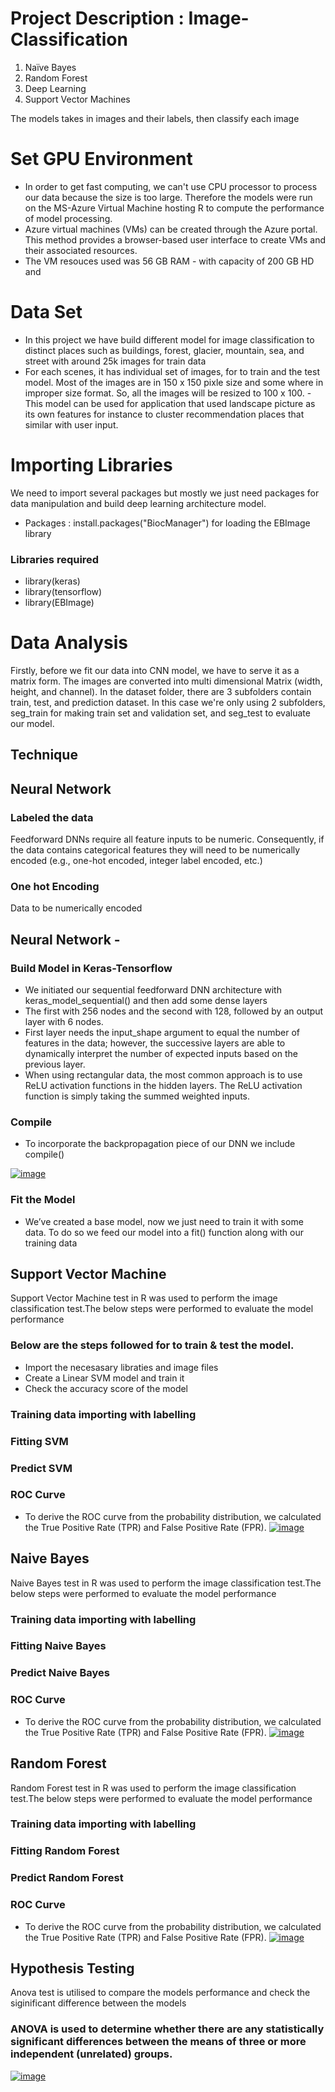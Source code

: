 # Project Description : Image-Classification
1. Naïve Bayes
2. Random Forest
3. Deep Learning
4. Support Vector Machines
	
The models takes in images and their labels, then classify each image


# Set GPU Environment
  - In order to get fast computing, we can't use CPU processor to process our data because the size is too large. 
    Therefore the models were run on the MS-Azure Virtual Machine hosting R to compute the performance of model processing.
  - Azure virtual machines (VMs) can be created through the Azure portal. This method provides a browser-based user interface to create     VMs and their associated resources. 
  - The VM resouces used was 56 GB RAM - with capacity of 200 GB HD and 

# Data Set

- In this project we have build different  model for image classification to distinct places such as buildings, forest, glacier,      mountain, sea, and street with around 25k images for train data
- For each scenes, it has individual set of images, for to train and the test model. Most of the images are in 150 x 150 pixle size and   some where in improper size format. So, all the images will be resized to 100 x 100.
-This model can be used for application that used landscape picture as its own features for instance to cluster recommendation places that similar with user input.

# Importing Libraries
We need to import several packages but mostly we just need packages for data manipulation and build deep learning architecture model.
- Packages : install.packages("BiocManager") for loading the EBImage library

###  Libraries required 
- library(keras)
- library(tensorflow)
- library(EBImage)

# Data Analysis 

Firstly, before we fit our data into CNN model, we have to serve it as a matrix form. The images are converted into multi dimensional  Matrix (width, height, and channel). In the dataset folder, there are 3 subfolders contain train, test, and prediction dataset. In this case we're only using  2 subfolders, seg_train for making train set and validation set, and seg_test to evaluate our model.

## Technique

## Neural Network 
### Labeled the data
  Feedforward DNNs require all feature inputs to be numeric. Consequently, if the data contains categorical features they will need to     be numerically encoded (e.g., one-hot encoded, integer label encoded, etc.)
### One hot Encoding 
  Data to be numerically encoded
  
## Neural Network - 
### Build Model in Keras-Tensorflow
- We initiated our sequential feedforward DNN architecture with keras_model_sequential() and then add some dense layers
- The first with 256 nodes and the second with 128, followed by an output layer with 6 nodes.
- First layer needs the input_shape argument to equal the number of features in the data; however, the successive layers are able to       dynamically interpret the number of expected inputs based on the previous layer.
- When using rectangular data, the most common approach is to use ReLU activation functions in the hidden layers. The ReLU activation     function is simply taking the summed weighted  inputs.
### Compile 
 - To incorporate the backpropagation piece of our DNN we include compile()
 
 <a href="https://imgbb.com/"><img src="https://i.ibb.co/jHXXZvT/image.png" alt="image" border="0"></a>
 
### Fit the Model 
 - We’ve created a base model, now we just need to train it with some data. To do so we feed our model into a fit() function along with our training data

## Support Vector Machine 
 Support Vector Machine test in R was used to perform the image classification test.The below steps were performed to evaluate the model performance 
###  Below are the steps followed for to train & test the model.
- Import the necesasary libraties and image files
- Create a Linear SVM model and train it
- Check the accuracy score of the model
### Training data importing with labelling 
### Fitting SVM 
### Predict SVM 
### ROC Curve
- To derive the ROC curve from the probability distribution, we calculated the True Positive Rate (TPR) and False Positive Rate (FPR).
<a href="https://imgbb.com/"><img src="https://i.ibb.co/ZWQ4Xtb/image.png" alt="image" border="0"></a>

## Naive Bayes 
 Naive Bayes test in R was used to perform the image classification test.The below steps were performed to evaluate the model performance 
### Training data importing with labelling 
### Fitting Naive Bayes 
### Predict Naive Bayes 
### ROC Curve
- To derive the ROC curve from the probability distribution, we calculated the True Positive Rate (TPR) and False Positive Rate (FPR).
<a href="https://imgbb.com/"><img src="https://i.ibb.co/0J0kD5q/image.png" alt="image" border="0"></a>

## Random Forest 
 Random Forest  test in R was used to perform the image classification test.The below steps were performed to evaluate the model performance 
### Training data importing with labelling 
### Fitting Random Forest  
### Predict Random Forest 
### ROC Curve 
- To derive the ROC curve from the probability distribution, we calculated the True Positive Rate (TPR) and False Positive Rate (FPR).
<a href="https://imgbb.com/"><img src="https://i.ibb.co/DfvWWb4/image.png" alt="image" border="0"></a>

## Hypothesis Testing 
 Anova test is utilised to compare the models performance and check the siginificant difference between the models
 ### ANOVA is used to determine whether there are any statistically significant differences between the means of three or more independent (unrelated) groups.
 <a href="https://imgbb.com/"><img src="https://i.ibb.co/XJfN7kZ/image.png" alt="image" border="0"></a>
 
 
 

 

